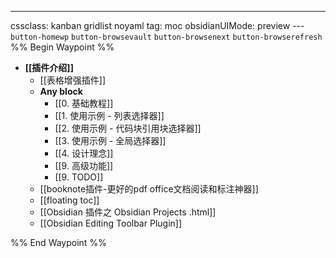 ---
cssclass: kanban gridlist noyaml
tag: moc
obsidianUIMode: preview
--- `button-homewp`  `button-browsevault`  `button-browsenext` `button-browserefresh` 
%% Begin Waypoint %%
- **[[插件介绍]]**
	- [[表格增强插件]]
	- **Any block**
		- [[0. 基础教程]]
		- [[1. 使用示例 - 列表选择器]]
		- [[2. 使用示例 - 代码块引用块选择器]]
		- [[3. 使用示例 - 全局选择器]]
		- [[4. 设计理念]]
		- [[9. 高级功能]]
		- [[9. TODO]]
	- [[booknote插件-更好的pdf office文档阅读和标注神器]]
	- [[floating toc]]
	- [[Obsidian 插件之 Obsidian Projects .html]]
	- [[Obsidian Editing Toolbar Plugin]]

%% End Waypoint %%